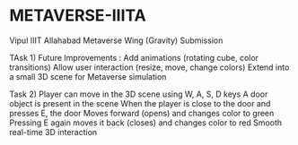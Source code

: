 # METAVERSE-IIITA
Vipul
IIIT Allahabad
Metaverse Wing (Gravity) Submission

TAsk 1)
Future Improvements :
Add animations (rotating cube, color transitions)
Allow user interaction (resize, move, change colors)
Extend into a small 3D scene for Metaverse simulation

Task 2)
Player can move in the 3D scene using W, A, S, D keys
A door object is present in the scene
When the player is close to the door and presses E, the door
Moves forward (opens) and changes color to green
Pressing E again moves it back (closes) and changes color to red
Smooth real-time 3D interaction
